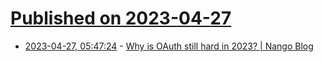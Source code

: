 # [Published on 2023-04-27](index.md)

* [2023-04-27, 05:47:24](https://lobste.rs/s/vxvnzl/why_is_oauth_still_hard_2023_nango_blog) - [Why is OAuth still hard in 2023? | Nango Blog](https://www.nango.dev/blog/why-is-oauth-still-hard)
